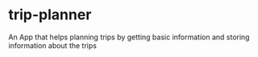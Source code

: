 # trip-planner
An App that helps planning trips by getting basic information and storing information about the trips
